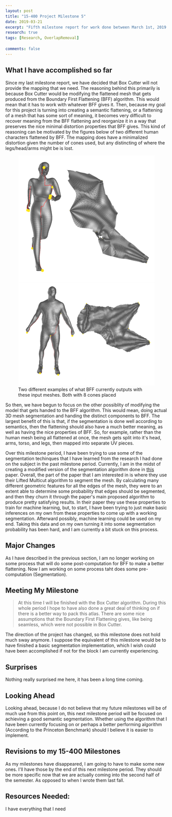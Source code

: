 ```yaml
---
layout: post
title: "15-400 Project Milestone 5"
date: 2019-03-21
excerpt: "Fifth milestone report for work done between March 1st, 2019 and March 22nd, 2019"
research: true
tags: [Research, OverlapRemoval]

comments: false
---
```


## What I have accomplished so far

Since my last milestone report, we have decided that Box Cutter will not provide the mapping that we need. The reasoning behind this primarily is because Box Cutter would be modifying the flattened mesh that gets produced from the Boundary First Flattening (BFF) algorithm. This would mean that it has to work with whatever BFF gives it. Then, because my goal for this project is turning into creating a semantic flattening, or a flattening of a mesh that has some sort of meaning, it becomes very difficult to recover meaning from the BFF flattening and reorganize it in a way that preserves the nice minimal distortion properties that BFF gives. This kind of reasoning can be motivated by the figures below of two different human characters flattened by BFF. The mapping does have a minimalized distortion given the number of cones used, but any distincting of where the legs/head/arms might be is lost.  

<figure class="half">
  <a href="/assets/img/research/BFF_LadyRunning.png"><img src="/assets/img/research/BFF_LadyRunning.png"></a>
  <a href="/assets/img/research/BFF_Dude.png"><img src="/assets/img/research/BFF_Dude.png"></a>
  <figcaption>Two different examples of what BFF currently outputs with these input meshes. Both with 8 cones placed</figcaption>
</figure>

So then, we have begun to focus on the other possiblity of modifying the model that gets handed to the BFF algorithm. This would mean, doing actual 3D mesh segmentation and handing the distinct components to BFF. The largest benefit of this is that, if the segmentation is done well according to semantics, then the flattening should also have a much better meaning, as well as having the nice properties of BFF. So, for example, rather than the human mesh being all flattened at once, the mesh gets split into it's head, arms, torso, and legs, then mapped into separate UV pieces. 

Over this milestone period, I have been trying to use some of the segmentation techinques that I have learned from the research I had done on the subject in the past milestone period. Currently, I am in the midst of creating a modified version of the segmentation algorithm done in [this](https://arxiv.org/pdf/1505.06973.pdf) paper. Overall, the part of the paper that I am interested in is where they use their Lifted Multicut algorithm to segment the mesh. By calculating many different geometric features for all the edges of the mesh, they were to an extent able to determine some probability that edges should be segmented, and then they churn it through the paper's main proposed algorithm to produce pretty satisfying results. In their paper they use these properties to train for machine learning, but, to start, I have been trying to just make basic inferences on my own from these properties to come up with a working segmentation. Afterward possibly, machine learning could be used on my end. Taking this data and on my own turning it into some segmentation probability has been hard, and I am currently a bit stuck on this process. 

## Major Changes

As I have described in the previous section, I am no longer working on some process that will do some post-computation for BFF to make a better flattening. Now I am working on some process taht does some pre-computation (Segmentation).  

## Meeting My Milestone

> At this time I will be finished with the Box Cutter algorithm. During this whole period I hope to have also done a great deal of thinking on if there is a better way to pack this atlas. There are some nice assumptions that the Boundary First Flattening gives, like being seamless, which were not possible in Box Cutter.

The direction of the project has changed, so this milestone does not hold much sway anymore. I suppose the equivalent of this milestone would be to have finished a basic segmentation implementation, which I wish could have been accomplished if not for the block I am currently experiencing. 

## Surprises

Nothing really surprised me here, it has been a long time coming.

## Looking Ahead

Looking ahead, because I do not believe that my future milestones will be of much use from this point on, this next milestone period will be focused on achieving a good semantic segmentation. Whether using the algorithm that I have been currently focusing on or perhaps a better performing algorithm (According to the Princeton Benchmark) should I believe it is easier to implement. 

## Revisions to my 15-400 Milestones

As my milestones have disappeared, I am going to have to make some new ones. I'll have those by the end of this next milestone period. They should be more specific now that we are actually coming into the second half of the semester. As opposed to when I wrote them last fall.

## Resources Needed:
I have everything that I need
